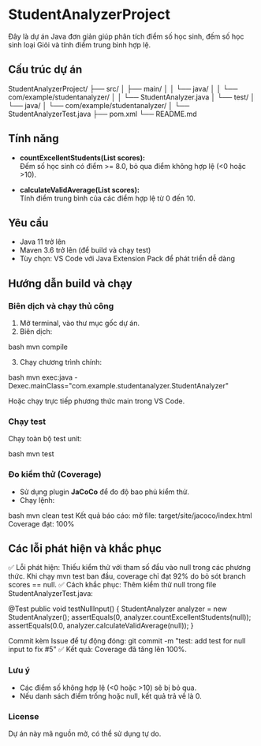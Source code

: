 # StudentAnalyzerProject

Đây là dự án Java đơn giản giúp phân tích điểm số học sinh, đếm số học sinh loại Giỏi và tính điểm trung bình hợp lệ.

## Cấu trúc dự án

StudentAnalyzerProject/
├── src/
│   ├── main/
│   │   └── java/
│   │       └── com/example/studentanalyzer/
│   │           └── StudentAnalyzer.java
│   └── test/
│       └── java/
│           └── com/example/studentanalyzer/
│               └── StudentAnalyzerTest.java
├── pom.xml
└── README.md


## Tính năng

- **countExcellentStudents(List<Double> scores):**  
  Đếm số học sinh có điểm >= 8.0, bỏ qua điểm không hợp lệ (<0 hoặc >10).

- **calculateValidAverage(List<Double> scores):**  
  Tính điểm trung bình của các điểm hợp lệ từ 0 đến 10.

## Yêu cầu

- Java 11 trở lên
- Maven 3.6 trở lên (để build và chạy test)
- Tùy chọn: VS Code với Java Extension Pack để phát triển dễ dàng

## Hướng dẫn build và chạy

### Biên dịch và chạy thủ công

1. Mở terminal, vào thư mục gốc dự án.
2. Biên dịch:

   
bash
   mvn compile


3. Chạy chương trình chính:

   
bash
   mvn exec:java -Dexec.mainClass="com.example.studentanalyzer.StudentAnalyzer"


Hoặc chạy trực tiếp phương thức main trong VS Code.

### Chạy test

Chạy toàn bộ test unit:

bash
mvn test

### Đo kiểm thử (Coverage)

- Sử dụng plugin **JaCoCo** để đo độ bao phủ kiểm thử.
- Chạy lệnh:

bash
mvn clean test
Kết quả báo cáo: mở file: target/site/jacoco/index.html
Coverage đạt: 100%
## Các lỗi phát hiện và khắc phục
✅ Lỗi phát hiện:
Thiếu kiểm thử với tham số đầu vào null trong các phương thức.
Khi chạy mvn test ban đầu, coverage chỉ đạt 92% do bỏ sót branch scores == null.
✅ Cách khắc phục:
Thêm kiểm thử null trong file StudentAnalyzerTest.java:

@Test
public void testNullInput() {
    StudentAnalyzer analyzer = new StudentAnalyzer();
    assertEquals(0, analyzer.countExcellentStudents(null));
    assertEquals(0.0, analyzer.calculateValidAverage(null));
}

Commit kèm Issue để tự động đóng:
git commit -m "test: add test for null input to fix #5"
✅ Kết quả: Coverage đã tăng lên 100%.

### Lưu ý

- Các điểm số không hợp lệ (<0 hoặc >10) sẽ bị bỏ qua.
- Nếu danh sách điểm trống hoặc null, kết quả trả về là 0.

### License

Dự án này mã nguồn mở, có thể sử dụng tự do.
